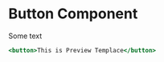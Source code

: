# Button Component

Some text

```hbs preview-template
<button>This is Preview Templace</button>
```
